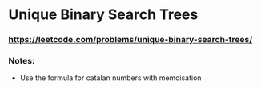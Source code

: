 # Unique Binary Search Trees

### https://leetcode.com/problems/unique-binary-search-trees/

### Notes:

* Use the formula for catalan numbers with memoisation